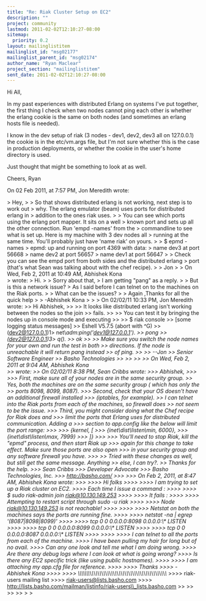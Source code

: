 ```yaml
---
title: "Re: Riak Cluster Setup on EC2"
description: ""
project: community
lastmod: 2011-02-02T12:10:27-08:00
sitemap:
  priority: 0.2
layout: mailinglistitem
mailinglist_id: "msg02177"
mailinglist_parent_id: "msg02174"
author_name: "Ryan Maclear"
project_section: "mailinglistitem"
sent_date: 2011-02-02T12:10:27-08:00
---
```



Hi All,

In my past experiences with distributed Erlang on systems I've put together, 
the first thing I check when two nodes cannot ping each other is whether the 
erlang cookie is the same on both nodes (and sometimes an erlang hosts file is 
needed).

I know in the dev setup of riak (3 nodes - dev1, dev2, dev3 all on 127.0.0.1) 
the cookie is in the etc/vm.args file, but I'm not sure whether this is the 
case in production deployments, or whether the cookie in the user's home 
directory is used. 

Just thought that might be something to look at as well.

Cheers,
Ryan

On 02 Feb 2011, at 7:57 PM, Jon Meredith wrote:

&gt; Hey,
&gt; 
&gt; So that shows distributed erlang is not working, next step is to work out 
&gt; why. The erlang emulator (beam) uses ports for distributed erlang in 
&gt; addition to the ones riak uses.
&gt; 
&gt; You can see which ports using the erlang port mapper. It sits on a well 
&gt; known port and sets up all the other connection. Run 'empd -names' from the 
&gt; commandline to see what is set up. Here is my machine with 3 dev nodes all 
&gt; running at the same time. You'll probably just have 'name riak' on yours. 
&gt; 
&gt; $ epmd -names
&gt; epmd: up and running on port 4369 with data:
&gt; name dev3 at port 56668
&gt; name dev2 at port 56657
&gt; name dev1 at port 56647
&gt; 
&gt; Check you can see the empd port from both sides and the distributed erlang 
&gt; port (that's what Sean was talking about with the chef recipe).
&gt; 
&gt; Jon
&gt; 
&gt; On Wed, Feb 2, 2011 at 10:49 AM, Abhishek Kona  
&gt; wrote:
&gt; Hi.
&gt; 
&gt; Sorry about that, 
&gt; I am getting "pang" as a reply. 
&gt; 
&gt; But is this a network issue?
&gt; As I said before I can telnet on to the machines on the Riak ports.
&gt; 
&gt; What can be the issues?
&gt; 
&gt; Again ,Thanks for all the quick help
&gt; 
&gt; -Abhishek Kona
&gt; 
&gt; 
&gt; On 02/02/11 10:33 PM, Jon Meredith wrote:
&gt;&gt; Hi Abhishek,
&gt;&gt; 
&gt;&gt; It looks like distributed erlang isn't working between the nodes so the join 
&gt;&gt; fails.
&gt;&gt; 
&gt;&gt; You can test it by bringing the nodes up in console mode and executing
&gt;&gt; 
&gt;&gt; $ riak console
&gt;&gt; [some logging status messages]
&gt;&gt; Eshell V5.7.5 (abort with ^G)
&gt;&gt; (dev2@127.0.0.1)1&gt; net\\_adm:ping('dev1@127.0.0.1').
&gt;&gt; pong
&gt;&gt; (dev2@127.0.0.1)3&gt; q(). 
&gt;&gt; ok
&gt;&gt; 
&gt;&gt; Make sure you switch the node names for your own and run the test in both 
&gt;&gt; directions. If the node is unreachable it will return pang instead 
&gt;&gt; of ping.
&gt;&gt; 
&gt;&gt; --Jon
&gt;&gt; Senior Software Engineer
&gt;&gt; Basho Technologies
&gt;&gt; 
&gt;&gt; 
&gt;&gt; 
&gt;&gt; On Wed, Feb 2, 2011 at 9:04 AM, Abhishek Kona  
&gt;&gt; wrote:
&gt;&gt; On 02/02/11 8:38 PM, Sean Cribbs wrote: 
&gt;&gt;&gt; Abhishek, 
&gt;&gt;&gt; 
&gt;&gt;&gt; First, make sure all of your nodes are in the same security group. 
&gt;&gt; Yes, both the machines are on the same security group ( which has only the 
&gt;&gt; ports 8098, 8099, 8087). 
&gt;&gt;&gt; Second, check that your OS doesn't have an additional firewall installed 
&gt;&gt;&gt; (iptables, for example). 
&gt;&gt; I can telnet into the Riak ports from each of the machines, so firewall does 
&gt;&gt; not seem to be the issue. 
&gt;&gt;&gt; Third, you might consider doing what the Chef recipe for Riak does and 
&gt;&gt;&gt; limit the ports that Erlang uses for distributed communication. Adding a 
&gt;&gt;&gt; section to app.config like the below will limit the port range: 
&gt;&gt;&gt; 
&gt;&gt;&gt; {kernel, [ 
&gt;&gt;&gt; {inet\\_dist\\_listen\\_min, 6000}, 
&gt;&gt;&gt; {inet\\_dist\\_listen\\_max, 7999} 
&gt;&gt;&gt; ]} 
&gt;&gt;&gt; 
&gt;&gt;&gt; You'll need to stop Riak, kill the "epmd" process, and then start Riak up 
&gt;&gt;&gt; again for this change to take effect. Make sure those ports are also open 
&gt;&gt;&gt; in your security group and any software firewall you have. 
&gt;&gt;&gt; 
&gt;&gt; Tried with these changes as well, but still get the same message. Anything 
&gt;&gt; else, I can try?. 
&gt;&gt; Thanks for the help. 
&gt;&gt;&gt; Sean Cribbs 
&gt;&gt;&gt; Developer Advocate 
&gt;&gt;&gt; Basho Technologies, Inc. 
&gt;&gt;&gt; http://basho.com/ 
&gt;&gt;&gt; 
&gt;&gt;&gt; On Feb 2, 2011, at 8:47 AM, Abhishek Kona wrote: 
&gt;&gt;&gt; 
&gt;&gt;&gt;&gt; Hi folks 
&gt;&gt;&gt;&gt; 
&gt;&gt;&gt;&gt; I am trying to set up a Riak cluster on EC2. 
&gt;&gt;&gt;&gt; Each time I issue a command : 
&gt;&gt;&gt;&gt; 
&gt;&gt;&gt;&gt; $ sudo riak-admin join riak@10.130.149.253 
&gt;&gt;&gt;&gt; 
&gt;&gt;&gt;&gt; It fails : 
&gt;&gt;&gt;&gt; 
&gt;&gt;&gt;&gt; Attempting to restart script through sudo -u riak 
&gt;&gt;&gt;&gt; 
&gt;&gt;&gt;&gt; Node riak@10.130.149.253 is not reachable! 
&gt;&gt;&gt;&gt; 
&gt;&gt;&gt;&gt; 
&gt;&gt;&gt;&gt; Netstat on both the machines says the ports are running fine. 
&gt;&gt;&gt;&gt; 
&gt;&gt;&gt;&gt; netstat -na | egrep '(8087|8098|8099)' 
&gt;&gt;&gt;&gt; 
&gt;&gt;&gt;&gt; tcp 0 0 0.0.0.0:8098 0.0.0.0:\\* LISTEN 
&gt;&gt;&gt;&gt; 
&gt;&gt;&gt;&gt; tcp 0 0 0.0.0.0:8099 0.0.0.0:\\* LISTEN 
&gt;&gt;&gt;&gt; 
&gt;&gt;&gt;&gt; tcp 0 0 0.0.0.0:8087 0.0.0.0:\\* LISTEN 
&gt;&gt;&gt;&gt; 
&gt;&gt;&gt;&gt; 
&gt;&gt;&gt;&gt; I can telnet to all the ports from each of the machine. 
&gt;&gt;&gt;&gt; I have been pulling my hair for long but of no avail. 
&gt;&gt;&gt;&gt; Can any one look and tell me what I am doing wrong. 
&gt;&gt;&gt;&gt; Are there any debug logs where I can look at what is going wrong? 
&gt;&gt;&gt;&gt; Is there any EC2 specific trick (like using public hostnames). 
&gt;&gt;&gt;&gt; 
&gt;&gt;&gt;&gt; I am attaching my app.cfg file for reference. 
&gt;&gt;&gt;&gt; 
&gt;&gt;&gt;&gt; Thanks 
&gt;&gt;&gt;&gt; -Abhishek Kona 
&gt;&gt;&gt;&gt; 
&gt;&gt;&gt;&gt; \\_\\_\\_\\_\\_\\_\\_\\_\\_\\_\\_\\_\\_\\_\\_\\_\\_\\_\\_\\_\\_\\_\\_\\_\\_\\_\\_\\_\\_\\_\\_\\_\\_\\_\\_\\_\\_\\_\\_\\_\\_\\_\\_\\_\\_\\_\\_ 
&gt;&gt;&gt;&gt; riak-users mailing list 
&gt;&gt;&gt;&gt; riak-users@lists.basho.com 
&gt;&gt;&gt;&gt; http://lists.basho.com/mailman/listinfo/riak-users\\_lists.basho.com 
&gt;&gt; 
&gt;&gt; 
&gt;&gt; 
&gt;&gt; 
&gt; 
&gt; 


